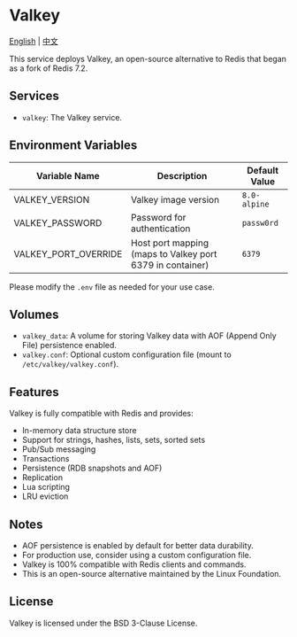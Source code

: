 # Valkey

[English](./README.md) | [中文](./README.zh.md)

This service deploys Valkey, an open-source alternative to Redis that began as a fork of Redis 7.2.

## Services

- `valkey`: The Valkey service.

## Environment Variables

| Variable Name        | Description                                               | Default Value |
| -------------------- | --------------------------------------------------------- | ------------- |
| VALKEY_VERSION       | Valkey image version                                      | `8.0-alpine`  |
| VALKEY_PASSWORD      | Password for authentication                               | `passw0rd`    |
| VALKEY_PORT_OVERRIDE | Host port mapping (maps to Valkey port 6379 in container) | `6379`        |

Please modify the `.env` file as needed for your use case.

## Volumes

- `valkey_data`: A volume for storing Valkey data with AOF (Append Only File) persistence enabled.
- `valkey.conf`: Optional custom configuration file (mount to `/etc/valkey/valkey.conf`).

## Features

Valkey is fully compatible with Redis and provides:

- In-memory data structure store
- Support for strings, hashes, lists, sets, sorted sets
- Pub/Sub messaging
- Transactions
- Persistence (RDB snapshots and AOF)
- Replication
- Lua scripting
- LRU eviction

## Notes

- AOF persistence is enabled by default for better data durability.
- For production use, consider using a custom configuration file.
- Valkey is 100% compatible with Redis clients and commands.
- This is an open-source alternative maintained by the Linux Foundation.

## License

Valkey is licensed under the BSD 3-Clause License.
